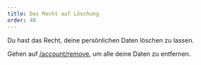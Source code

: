 ```yaml
---
title: Das Recht auf Löschung
order: 40
---
```


Du hast das Recht, deine persönlichen Daten löschen zu lassen.

Gehen auf [/account/remove](/account/remove/), um alle deine Daten zu entfernen.  
